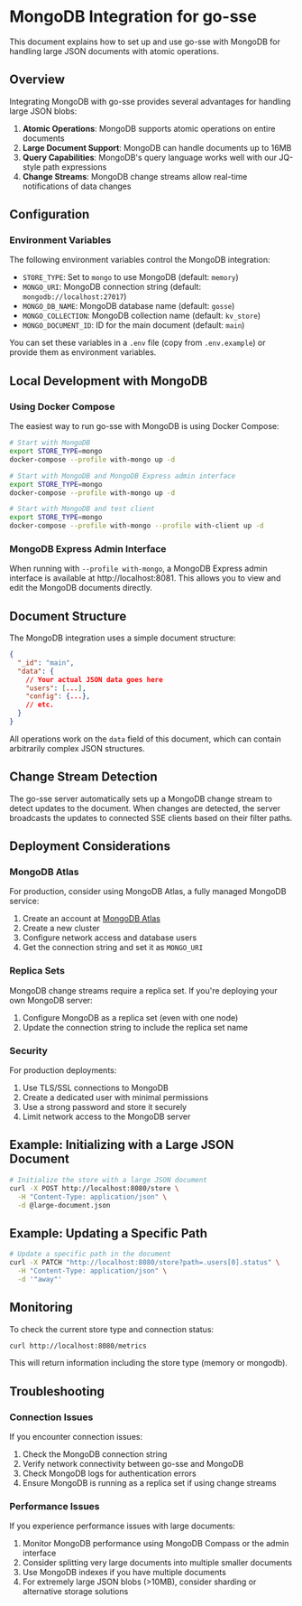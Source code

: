 # MongoDB Integration for go-sse

This document explains how to set up and use go-sse with MongoDB for handling large JSON documents with atomic operations.

## Overview

Integrating MongoDB with go-sse provides several advantages for handling large JSON blobs:

1. **Atomic Operations**: MongoDB supports atomic operations on entire documents
2. **Large Document Support**: MongoDB can handle documents up to 16MB
3. **Query Capabilities**: MongoDB's query language works well with our JQ-style path expressions
4. **Change Streams**: MongoDB change streams allow real-time notifications of data changes

## Configuration

### Environment Variables

The following environment variables control the MongoDB integration:

- `STORE_TYPE`: Set to `mongo` to use MongoDB (default: `memory`)
- `MONGO_URI`: MongoDB connection string (default: `mongodb://localhost:27017`)
- `MONGO_DB_NAME`: MongoDB database name (default: `gosse`)
- `MONGO_COLLECTION`: MongoDB collection name (default: `kv_store`)
- `MONGO_DOCUMENT_ID`: ID for the main document (default: `main`)

You can set these variables in a `.env` file (copy from `.env.example`) or provide them as environment variables.

## Local Development with MongoDB

### Using Docker Compose

The easiest way to run go-sse with MongoDB is using Docker Compose:

```bash
# Start with MongoDB
export STORE_TYPE=mongo
docker-compose --profile with-mongo up -d

# Start with MongoDB and MongoDB Express admin interface
export STORE_TYPE=mongo
docker-compose --profile with-mongo up -d

# Start with MongoDB and test client
export STORE_TYPE=mongo
docker-compose --profile with-mongo --profile with-client up -d
```

### MongoDB Express Admin Interface

When running with `--profile with-mongo`, a MongoDB Express admin interface is available at http://localhost:8081. This allows you to view and edit the MongoDB documents directly.

## Document Structure

The MongoDB integration uses a simple document structure:

```json
{
  "_id": "main",
  "data": {
    // Your actual JSON data goes here
    "users": [...],
    "config": {...},
    // etc.
  }
}
```

All operations work on the `data` field of this document, which can contain arbitrarily complex JSON structures.

## Change Stream Detection

The go-sse server automatically sets up a MongoDB change stream to detect updates to the document. When changes are detected, the server broadcasts the updates to connected SSE clients based on their filter paths.

## Deployment Considerations

### MongoDB Atlas

For production, consider using MongoDB Atlas, a fully managed MongoDB service:

1. Create an account at [MongoDB Atlas](https://www.mongodb.com/cloud/atlas)
2. Create a new cluster
3. Configure network access and database users
4. Get the connection string and set it as `MONGO_URI`

### Replica Sets

MongoDB change streams require a replica set. If you're deploying your own MongoDB server:

1. Configure MongoDB as a replica set (even with one node)
2. Update the connection string to include the replica set name

### Security

For production deployments:

1. Use TLS/SSL connections to MongoDB
2. Create a dedicated user with minimal permissions
3. Use a strong password and store it securely
4. Limit network access to the MongoDB server

## Example: Initializing with a Large JSON Document

```bash
# Initialize the store with a large JSON document
curl -X POST http://localhost:8080/store \
  -H "Content-Type: application/json" \
  -d @large-document.json
```

## Example: Updating a Specific Path

```bash
# Update a specific path in the document
curl -X PATCH "http://localhost:8080/store?path=.users[0].status" \
  -H "Content-Type: application/json" \
  -d '"away"'
```

## Monitoring

To check the current store type and connection status:

```bash
curl http://localhost:8080/metrics
```

This will return information including the store type (memory or mongodb).

## Troubleshooting

### Connection Issues

If you encounter connection issues:

1. Check the MongoDB connection string
2. Verify network connectivity between go-sse and MongoDB
3. Check MongoDB logs for authentication errors
4. Ensure MongoDB is running as a replica set if using change streams

### Performance Issues

If you experience performance issues with large documents:

1. Monitor MongoDB performance using MongoDB Compass or the admin interface
2. Consider splitting very large documents into multiple smaller documents
3. Use MongoDB indexes if you have multiple documents
4. For extremely large JSON blobs (>10MB), consider sharding or alternative storage solutions
